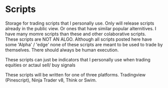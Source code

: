 # Scripts
Storage for trading scripts that I personally use. Only will release scripts already in the public view. Or ones that have similar popular alternitives. 
I have many momre scripts than these and other colaborative scripts.  
These scripts are NOT AN ALGO. Although all scripts posted here have some 'Alpha' / 'edge' none of these scripts are meant to be used to trade by themselves. There should always be human execution. 

<p>
  These scripts can just be indicators that I personally use when trading equities or actaul sell/ buy signals
</p>
<p>
  These scripts will be written for one of three platforms. Tradingview (Pinescript), Ninja Trader v8, Think or Swim.
</p>
